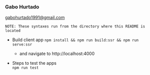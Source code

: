 ### Gabo Hurtado
[gabohurtado1991@gmail.com](mailto:gabohurtado1991@gmail.com)

    NOTE: These syntaxes run from the directory where this README is located

  * Build client app
    `npm install && npm run build:ssr && npm run serve:ssr`
    * and navigate to http://localhost:4000


  * Steps to test the apps  
    `npm run test`